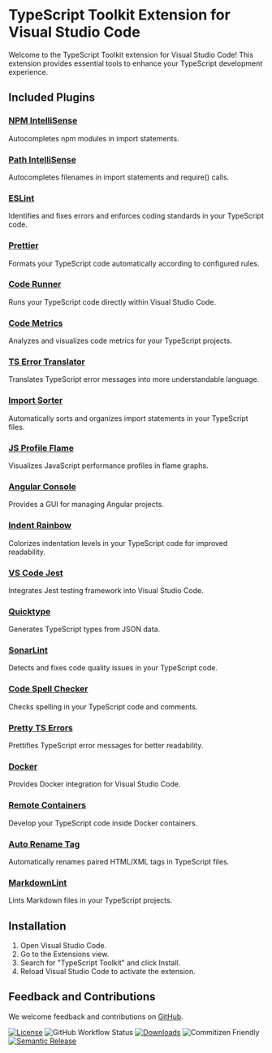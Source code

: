 # TypeScript Toolkit Extension for Visual Studio Code

Welcome to the TypeScript Toolkit extension for Visual Studio Code! This extension provides essential tools to enhance your TypeScript development experience.

## Included Plugins

### [NPM IntelliSense](https://marketplace.visualstudio.com/items?itemName=christian-kohler.npm-intellisense)

Autocompletes npm modules in import statements.

### [Path IntelliSense](https://marketplace.visualstudio.com/items?itemName=christian-kohler.path-intellisense)

Autocompletes filenames in import statements and require() calls.

### [ESLint](https://marketplace.visualstudio.com/items?itemName=dbaeumer.vscode-eslint)

Identifies and fixes errors and enforces coding standards in your TypeScript code.

### [Prettier](https://marketplace.visualstudio.com/items?itemName=esbenp.prettier-vscode)

Formats your TypeScript code automatically according to configured rules.

### [Code Runner](https://marketplace.visualstudio.com/items?itemName=formulahendry.code-runner)

Runs your TypeScript code directly within Visual Studio Code.

### [Code Metrics](https://marketplace.visualstudio.com/items?itemName=kisstkondoros.vscode-codemetrics)

Analyzes and visualizes code metrics for your TypeScript projects.

### [TS Error Translator](https://marketplace.visualstudio.com/items?itemName=mattpocock.ts-error-translator)

Translates TypeScript error messages into more understandable language.

### [Import Sorter](https://marketplace.visualstudio.com/items?itemName=mike-co.import-sorter)

Automatically sorts and organizes import statements in your TypeScript files.

### [JS Profile Flame](https://marketplace.visualstudio.com/items?itemName=ms-vscode.vscode-js-profile-flame)

Visualizes JavaScript performance profiles in flame graphs.

### [Angular Console](https://marketplace.visualstudio.com/items?itemName=nrwl.angular-console)

Provides a GUI for managing Angular projects.

### [Indent Rainbow](https://marketplace.visualstudio.com/items?itemName=oderwat.indent-rainbow)

Colorizes indentation levels in your TypeScript code for improved readability.

### [VS Code Jest](https://marketplace.visualstudio.com/items?itemName=orta.vscode-jest)

Integrates Jest testing framework into Visual Studio Code.

### [Quicktype](https://marketplace.visualstudio.com/items?itemName=quicktype.quicktype)

Generates TypeScript types from JSON data.

### [SonarLint](https://marketplace.visualstudio.com/items?itemName=sonarsource.sonarlint-vscode)

Detects and fixes code quality issues in your TypeScript code.

### [Code Spell Checker](https://marketplace.visualstudio.com/items?itemName=streetsidesoftware.code-spell-checker)

Checks spelling in your TypeScript code and comments.

### [Pretty TS Errors](https://marketplace.visualstudio.com/items?itemName=yoavbls.pretty-ts-errors)

Prettifies TypeScript error messages for better readability.

### [Docker](https://marketplace.visualstudio.com/items?itemName=ms-azuretools.vscode-docker)

Provides Docker integration for Visual Studio Code.

### [Remote Containers](https://marketplace.visualstudio.com/items?itemName=ms-vscode-remote.remote-containers)

Develop your TypeScript code inside Docker containers.

### [Auto Rename Tag](https://marketplace.visualstudio.com/items?itemName=formulahendry.auto-rename-tag)

Automatically renames paired HTML/XML tags in TypeScript files.

### [MarkdownLint](https://marketplace.visualstudio.com/items?itemName=davidanson.vscode-markdownlint)

Lints Markdown files in your TypeScript projects.

## Installation

1. Open Visual Studio Code.
2. Go to the Extensions view.
3. Search for "TypeScript Toolkit" and click Install.
4. Reload Visual Studio Code to activate the extension.

## Feedback and Contributions

We welcome feedback and contributions on [GitHub](https://github.com/s-gryt/typescript-pack/issues).

[![License](https://img.shields.io/badge/license-MIT-blue.svg)](https://github.com/s-gryt/typescript-pack/blob/main/LICENSE)
![GitHub Workflow Status](https://github.com/s-gryt/typescript-pack/actions/workflows/release.yml/badge.svg)
[![Downloads](https://img.shields.io/visual-studio-marketplace/d/sgryt.typescript-pack.svg)](https://marketplace.visualstudio.com/items?itemName=sgryt.typescript-pack)
![Commitizen Friendly](https://img.shields.io/badge/commitizen-friendly-brightgreen.svg)
[![Semantic Release](https://img.shields.io/badge/release-semantic-blue.svg)](https://github.com/semantic-release/semantic-release)
